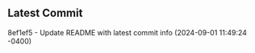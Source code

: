 
## Latest Commit
8ef1ef5 - Update README with latest commit info (2024-09-01 11:49:24 -0400) <Yunxi-Zhou>
